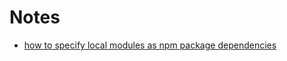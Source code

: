 # Notes

* [how to specify local modules as npm package dependencies](https://stackoverflow.com/a/38417065/3971984)